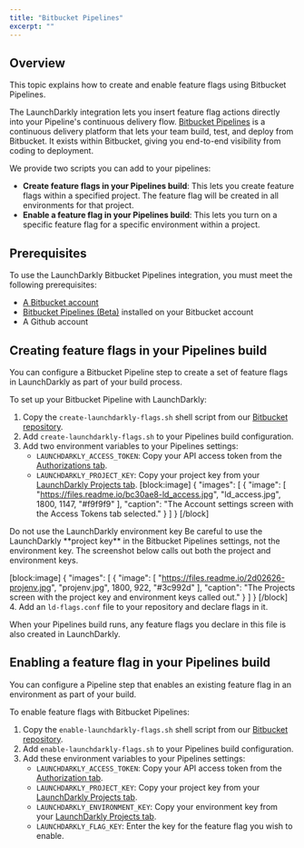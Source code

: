 ```yaml
---
title: "Bitbucket Pipelines"
excerpt: ""
---
```

## Overview
This topic explains how to create and enable feature flags using Bitbucket Pipelines. 

The LaunchDarkly integration lets you insert feature flag actions directly into your Pipeline's continuous delivery flow. [Bitbucket Pipelines](https://bitbucket.org/product/features/pipelines) is a continuous delivery platform that lets your team build, test, and deploy from Bitbucket. It exists within Bitbucket, giving you end-to-end visibility from coding to deployment. 

We provide two scripts you can add to your pipelines:
* **Create feature flags in your Pipelines build**: This lets you create feature flags within a specified project. The feature flag will be created in all environments for that project.
* **Enable a feature flag in your Pipelines build**: This lets you turn on a specific feature flag for a specific environment within a project.
## Prerequisites
To use the LaunchDarkly Bitbucket Pipelines integration, you must meet the following prerequisites:

* [A Bitbucket account](https://bitbucket.org/account/signup/)
* [Bitbucket Pipelines (Beta)](https://bitbucket.org/product/features/pipelines) installed on your Bitbucket account 
* A Github account
## Creating feature flags in your Pipelines build
You can configure a Bitbucket Pipeline step to create a set of feature flags in LaunchDarkly as part of your build process.

To set up your Bitbucket Pipeline with LaunchDarkly:

1. Copy the `create-launchdarkly-flags.sh` shell script from our [Bitbucket repository](https://bitbucket.org/launchdarkly/launchdarkly-pipelines/src).
2. Add `create-launchdarkly-flags.sh` to your Pipelines build configuration.
3. Add two environment variables to your Pipelines settings:
    * `LAUNCHDARKLY_ACCESS_TOKEN`: Copy your API access token from the [Authorizations tab](https://app.launchdarkly.com/settings#/tokens).
    * `LAUNCHDARKLY_PROJECT_KEY`: Copy your project key from your [LaunchDarkly Projects tab](https://app.launchdarkly.com/settings#/projects).
[block:image]
{
  "images": [
    {
      "image": [
        "https://files.readme.io/bc30ae8-ld_access.jpg",
        "ld_access.jpg",
        1800,
        1147,
        "#f9f9f9"
      ],
      "caption": "The Account settings screen with the Access Tokens tab selected."
    }
  ]
}
[/block]

<Callout intent="alert">
  <Callout.Title>Do not use the LaunchDarkly environment key</Callout.Title>
   <Callout.Description>Be careful to use the LaunchDarkly **project key** in the Bitbucket Pipelines settings, not the environment key. 
The screenshot below calls out both the project and environment keys.</Callout.Description>
</Callout>

[block:image]
{
  "images": [
    {
      "image": [
        "https://files.readme.io/2d02626-projenv.jpg",
        "projenv.jpg",
        1800,
        922,
        "#3c992d"
      ],
      "caption": "The Projects screen with the project key and environment keys called out."
    }
  ]
}
[/block]
4. Add an `ld-flags.conf` file to your repository and declare flags in it. 

When your Pipelines build runs, any feature flags you declare in this file is also created in LaunchDarkly.
## Enabling a feature flag in your Pipelines build
You can configure a Pipeline step that enables an existing feature flag in an environment as part of your build. 

To enable feature flags with Bitbucket Pipelines:

1. Copy the `enable-launchdarkly-flags.sh` shell script from our [Bitbucket repository](https://bitbucket.org/launchdarkly/launchdarkly-pipelines/src).
2. Add `enable-launchdarkly-flags.sh` to your Pipelines build configuration.
3. Add these environment variables to your Pipelines settings:
    * `LAUNCHDARKLY_ACCESS_TOKEN`: Copy your API access token from the [Authorization tab](https://app.launchdarkly.com/settings#/tokens).
    * `LAUNCHDARKLY_PROJECT_KEY`: Copy your project key from your [LaunchDarkly Projects tab](https://app.launchdarkly.com/settings#/projects).
    * `LAUNCHDARKLY_ENVIRONMENT_KEY`: Copy your environment key from your [LaunchDarkly Projects tab](https://app.launchdarkly.com/settings#/projects).
    * `LAUNCHDARKLY_FLAG_KEY`: Enter the key for the feature flag you wish to enable.